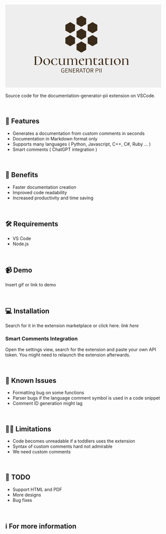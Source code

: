 ![Logo](./Assets/projectLogo.png)

Source code for the documentation-generator-pii extension on VSCode.

<br>

## 🎉 Features

- Generates a documentation from custom comments in seconds 
- Documentation in Markdown format only
- Supports many languages ( Python, Javascript, C++, C#,  Ruby ... )
- Smart comments ( ChatGPT integration )

<br>

## 💪 Benefits

- Faster documentation creation
- Improved code readability
- Increased productivity and time saving  

<br>

## 🛠 Requirements

- VS Code
- Node.js

<br>


## 📹 Demo

Insert gif or link to demo

<br>

## 💻 Installation

Search for it in the extension marketplace or click here. *link here*

### Smart Comments Integration
Open the settings view, search for the extension and paste your own API token. You might need to relaunch the extension afterwards.

<br>

## 🐛 Known Issues

- Formatting bug on some functions
- Parser bugs if the language comment symbol is used in a code snippet
- Comment ID generation might lag

<br>

## 🙅‍♂️ Limitations

- Code becomes unreadable if a toddlers uses the extension
- Syntax of custom comments hard not admirable
- We need custom comments

<br>

## 📝 TODO
- Support HTML and PDF
- More designs
- Bug fixes

<br>


## ℹ️ For more information


